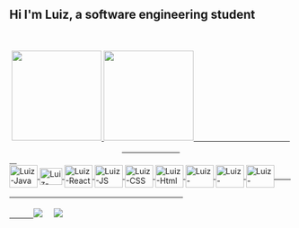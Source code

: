 ## Hi I'm Luiz, a software engineering student
ㅤㅤㅤㅤㅤㅤㅤㅤㅤㅤㅤㅤㅤㅤㅤㅤㅤㅤㅤㅤㅤ
<div align="center">
  <a href="https://github.com/luizGRL"/>
  <img height="160em" src="https://github-readme-stats.vercel.app/api?username=luizGRL&show_icons=true&bg_color=110,00040D,191970,34204,302E41&hide_border=true&title_color=D3D9E9&text_color=D3D9E9&icon_color=6E8BB3&include_all_commits=true&count_private=true"/>
   <img height="160em" src="https://github-readme-stats.vercel.app/api/top-langs/?username=luizGRL&layout=compact&langs_count=7&bg_color=110,00040D,191970,34204,302E41&hide_border=true&title_color=D3D9E9&text_color=D3D9E9&icon_color=6E8BB3"/>
    ㅤㅤㅤㅤㅤㅤㅤㅤㅤㅤㅤㅤㅤㅤㅤㅤㅤㅤㅤㅤㅤ
</div>
  
<div>
  ㅤ<br>
  <img align="center" alt="Luiz-Java" height="40" width="50" src="https://cdn.jsdelivr.net/gh/devicons/devicon/icons/java/java-original.svg"/>
  <img align="center" alt="Luiz-Spring" height="30" width="40" src="https://cdn.jsdelivr.net/gh/devicons/devicon/icons/spring/spring-original.svg"/>
  <img align="center" alt="Luiz-React" height="40" width="50" src="https://cdn.jsdelivr.net/gh/devicons/devicon/icons/react/react-original.svg"/>
  <img align="center" alt="Luiz-JS" height="40" width="50" src="https://cdn.jsdelivr.net/gh/devicons/devicon/icons/javascript/javascript-plain.svg"/>
  <img align="center" alt="Luiz-CSS" height="40" width="50" src="https://cdn.jsdelivr.net/gh/devicons/devicon/icons/css3/css3-original.svg"/>
  <img align="center" alt="Luiz-Html" height="40" width="50" src="https://cdn.jsdelivr.net/gh/devicons/devicon/icons/html5/html5-original.svg"/>
  <img align="center" alt="Luiz-Python" height="40" width="50" src="https://cdn.jsdelivr.net/gh/devicons/devicon/icons/python/python-original.svg"/>
  <img align="center" alt="Luiz-Mysql" height="40" width="50" src="https://cdn.jsdelivr.net/gh/devicons/devicon/icons/mysql/mysql-original.svg"/>
  <img align="center" alt="Luiz-postgree" height="40" width="50" src="https://cdn.jsdelivr.net/gh/devicons/devicon/icons/postgresql/postgresql-plain.svg"/>
    ㅤㅤㅤㅤㅤㅤㅤㅤㅤㅤㅤㅤㅤㅤㅤㅤㅤㅤㅤㅤㅤㅤㅤㅤㅤㅤ
</div>

 <div> 
   <br>ㅤㅤㅤ
  <a href="" target="_blank"><img src="https://img.shields.io/badge/Discord-7289DA?style=for-the-badge&logo=discord&logoColor=white" target="_blank"></a> 
  ㅤ
   <a href="" target="_blank"><img src="https://img.shields.io/badge/-LinkedIn-%230077B5?style=for-the-badge&logo=linkedin&logoColor=white" target="_blank"></a>  
</div>



  
  
